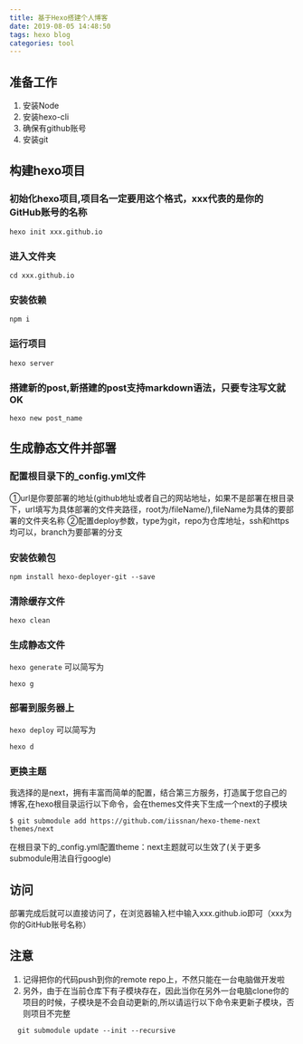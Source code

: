 ```yaml
---
title: 基于Hexo搭建个人博客
date: 2019-08-05 14:48:50
tags: hexo blog
categories: tool
---
```


## 准备工作

1. 安装Node
2. 安装hexo-cli
3. 确保有github账号
4. 安装git

<!-- more -->
## 构建hexo项目
###  初始化hexo项目,项目名一定要用这个格式，xxx代表的是你的GitHub账号的名称
`hexo init xxx.github.io`
###  进入文件夹
`cd xxx.github.io`
###  安装依赖
`npm i `
###  运行项目
`hexo server`
###  搭建新的post,新搭建的post支持markdown语法，只要专注写文就OK
`hexo new post_name`


## 生成静态文件并部署
### 配置根目录下的_config.yml文件
  ①url是你要部署的地址(github地址或者自己的网站地址，如果不是部署在根目录下，url填写为具体部署的文件夹路径，root为/fileName/),fileName为具体的要部署的文件夹名称
  ②配置deploy参数，type为git，repo为仓库地址，ssh和https均可以，branch为要部署的分支
### 安装依赖包
`npm install hexo-deployer-git --save`
### 清除缓存文件
`hexo clean`
### 生成静态文件
`hexo generate`
可以简写为
```
hexo g
```

### 部署到服务器上
`hexo deploy`
可以简写为
```
hexo d
```

### 更换主题
  我选择的是next，拥有丰富而简单的配置，结合第三方服务，打造属于您自己的博客,在hexo根目录运行以下命令，会在themes文件夹下生成一个next的子模块
  ```
  $ git submodule add https://github.com/iissnan/hexo-theme-next themes/next
  ```
  在根目录下的_config.yml配置theme：next主题就可以生效了(关于更多submodule用法自行google)



## 访问
 部署完成后就可以直接访问了，在浏览器输入栏中输入xxx.github.io即可（xxx为你的GitHub账号名称）

## 注意
  1. 记得把你的代码push到你的remote repo上，不然只能在一台电脑做开发啦
  2. 另外，由于在当前仓库下有子模块存在，因此当你在另外一台电脑clone你的项目的时候，子模块是不会自动更新的,所以请运行以下命令来更新子模块，否则项目不完整
  ```
    git submodule update --init --recursive
  ```